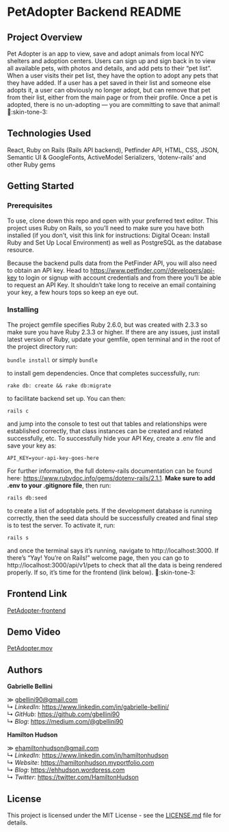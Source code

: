 # PetAdopter Backend README

## Project Overview

Pet Adopter is an app to view, save and adopt animals from local NYC shelters and adoption centers. Users can sign up and sign back in to view all available pets, with photos and details, and add pets to their “pet list”. When a user visits their pet list, they have the option to adopt any pets that they have added. If a user has a pet saved in their list and someone else adopts it, a user can obviously no longer adopt, but can remove that pet from their list, either from the main page or from their profile. Once a pet is adopted, there is no un-adopting — you are committing to save that animal! :clap::skin-tone-3:

## Technologies Used

React, Ruby on Rails (Rails API backend), Petfinder API, HTML, CSS, JSON, Semantic UI & GoogleFonts, ActiveModel Serializers, ‘dotenv-rails’ and other Ruby gems

## Getting Started

### Prerequisites
To use, clone down this repo and open with your preferred text editor. This project uses Ruby on Rails, so you’ll need to make sure you have both installed (if you don’t, visit this link for instructions: Digital Ocean: Install Ruby and Set Up Local Environment) as well as PostgreSQL as the database resource.

Because the backend pulls data from the PetFinder API, you will also need to obtain an API key. Head to https://www.petfinder.com//developers/api-key to login or signup with account credentials and from there you’ll be able to request an API Key. It shouldn’t take long to receive an email containing your key, a few hours tops so keep an eye out.

### Installing
The project gemfile specifies Ruby 2.6.0, but was created with 2.3.3 so make sure you have Ruby 2.3.3 or higher. If there are any issues, just install latest version of Ruby, update your gemfile, open terminal and in the root of the project directory run:

`bundle install`
or simply
`bundle`

to install gem dependencies. Once that completes successfully, run:

`rake db: create && rake db:migrate`

to facilitate backend set up. You can then:

`rails c`

and jump into the console to test out that tables and relationships were established correctly, that class instances can be created and related successfully, etc. To successfully hide your API Key, create a .env file and save your key as:

`API_KEY=your-api-key-goes-here`

For further information, the full dotenv-rails documentation can be found here: https://www.rubydoc.info/gems/dotenv-rails/2.1.1. **Make sure to add .env to your .gitignore file**, then run:

`rails db:seed`

to create a list of adoptable pets. If the development database is running correctly, then the seed data should be successfully created and final step is to test the server. To activate it, run:

`rails s`

and once the terminal says it’s running, navigate to http://localhost:3000. If there’s  “Yay! You’re on Rails!” welcome page, then you can go to http://localhost:3000/api/v1/pets to check that all the data is being rendered properly. If so, it’s time for the frontend (link below). :call_me_hand::skin-tone-3:

## Frontend Link

[PetAdopter-frontend](https://github.com/gbellini90/PetAdopterFrontEnd)

## Demo Video

[PetAdopter.mov](https://drive.google.com/open?id=1D7FHcEtkCZXcCac5FGkyiHY7tLE1dS-v)

## Authors

**Gabrielle  Bellini**

≫ gbellini90@gmail.com<br/>
↳ *LinkedIn*: https://www.linkedin.com/in/gabrielle-bellini/<br/>
↳ *GitHub*: https://github.com/gbellini90<br/>
↳ *Blog*: https://medium.com/@gbellini90

**Hamilton Hudson**

≫ ehamiltonhudson@gmail.com<br/>
↳ *LinkedIn*: https://www.linkedin.com/in/hamiltonhudson<br/>
↳ *Website*: https://hamiltonhudson.myportfolio.com<br/>
↳ *Blog*: https://ehhudson.wordpress.com<br/>
↳ *Twitter*: https://twitter.com/HamiltonHudson

## License

This project is licensed under the MIT License - see the [LICENSE.md](/LICENSE) file for details.
